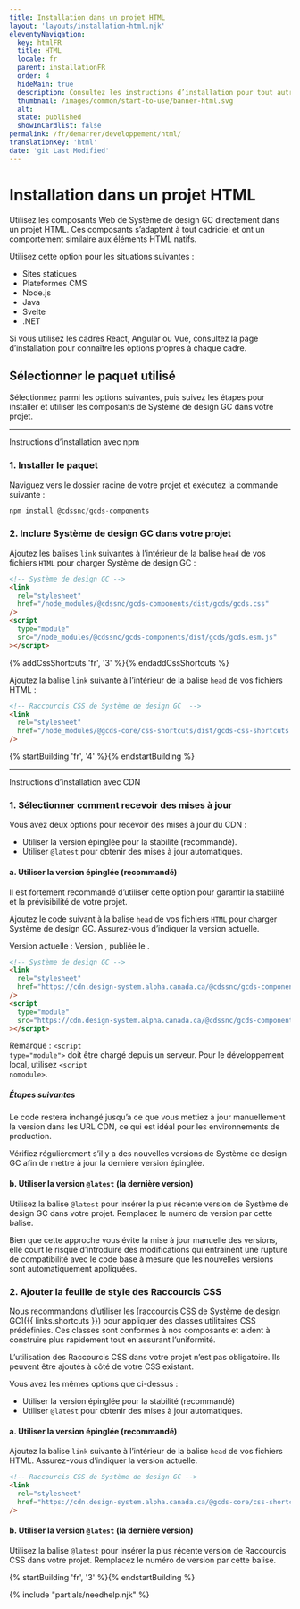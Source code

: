 ```yaml
---
title: Installation dans un projet HTML
layout: 'layouts/installation-html.njk'
eleventyNavigation:
  key: htmlFR
  title: HTML
  locale: fr
  parent: installationFR
  order: 4
  hideMain: true
  description: Consultez les instructions d’installation pour tout autre type de projet.
  thumbnail: /images/common/start-to-use/banner-html.svg
  alt:
  state: published
  showInCardlist: false
permalink: /fr/demarrer/developpement/html/
translationKey: 'html'
date: 'git Last Modified'
---
```


# Installation dans un projet HTML

Utilisez les composants Web de Système de design GC directement dans un projet HTML. Ces composants s’adaptent à tout cadriciel et ont un comportement similaire aux éléments HTML natifs.

Utilisez cette option pour les situations suivantes :

<ul class="list-disc mb-300">
  <li>Sites statiques</li>
  <li>Plateformes CMS</li>
  <li>Node.js</li>
  <li>Java</li>
  <li>Svelte</li>
  <li>.NET</li>
</ul>

Si vous utilisez les cadres React, Angular ou Vue, consultez la <gcds-link href="{{ links.startToUseDevelop }}">page d’installation</gcds-link> pour connaître les options propres à chaque cadre.

## Sélectionner le paquet utilisé

Sélectionnez parmi les options suivantes, puis suivez les étapes pour installer et utiliser les composants de Système de design GC dans votre projet.

<gcds-grid class="mb-300" tag="ul" columns="1fr" columns-tablet="1fr 1fr" columns-desktop="1fr 1fr 1fr">
  <gcds-card
    card-title="Avec npm"
    href="#installation-avec-npm"
    description="Sélectionnez cette option si vous utilisez npm (gestionnaire de paquets node)."
    role="listitem"
  /></gcds-card>
  <gcds-card
    card-title="Avec CDN"
    href="#installation-avec-cdn"
    description="Sélectionnez cette option si vous n’utilisez pas npm. Vous installerez les composants à l’aide de liens de réseau de distribution de contenu (CDN)."
    role="listitem"
  ></gcds-card>
</gcds-grid>

<hr class="my-600" />

<gcds-heading id="installation-avec-npm" tag="h2">Instructions d’installation avec npm</gcds-heading>

### 1. Installer le paquet

Naviguez vers le dossier racine de votre projet et exécutez la commande suivante :

```js
npm install @cdssnc/gcds-components
```

### 2. Inclure Système de design GC dans votre projet

Ajoutez les balises `link` suivantes à l’intérieur de la balise `head` de vos fichiers `HTML` pour charger Système de design GC :

```html
<!-- Système de design GC -->
<link
  rel="stylesheet"
  href="/node_modules/@cdssnc/gcds-components/dist/gcds/gcds.css"
/>
<script
  type="module"
  src="/node_modules/@cdssnc/gcds-components/dist/gcds/gcds.esm.js"
></script>
```

{% addCssShortcuts 'fr', '3' %}{% endaddCssShortcuts %}

Ajoutez la balise `link` suivante à l’intérieur de la balise `head` de vos fichiers HTML :

```html
<!-- Raccourcis CSS de Système de design GC  -->
<link
  rel="stylesheet"
  href="/node_modules/@gcds-core/css-shortcuts/dist/gcds-css-shortcuts.min.css"
/>
```

{% startBuilding 'fr', '4' %}{% endstartBuilding %}

<hr class="my-600" />

<gcds-heading id="installation-avec-cdn" tag="h2">Instructions d’installation avec CDN</gcds-heading>

### 1. Sélectionner comment recevoir des mises à jour

Vous avez deux options pour recevoir des mises à jour du CDN :

<ul class="list-lower-alpha mb-300">
  <li>Utiliser la version épinglée pour la stabilité (recommandé).</li>
  <li>Utiliser <code>@latest</code> pour obtenir des mises à jour automatiques.</li>
</ul>

#### a. Utiliser la version épinglée (recommandé)

Il est fortement recommandé d’utiliser cette option pour garantir la stabilité et la prévisibilité de votre projet.

Ajoutez le code suivant à la balise `head` de vos fichiers `HTML` pour charger Système de design GC. Assurez-vous d’indiquer la version actuelle.

Version actuelle : Version <code><span id='cdn-latest-version'></span></code>, publiée le <time id='cdn-latest-version-date'></time>.

```html
<!-- Système de design GC -->
<link
  rel="stylesheet"
  href="https://cdn.design-system.alpha.canada.ca/@cdssnc/gcds-components@||version||/dist/gcds/gcds.css"
/>
<script
  type="module"
  src="https://cdn.design-system.alpha.canada.ca/@cdssnc/gcds-components@||version||/dist/gcds/gcds.esm.js"
></script>
```

<gcds-text size="small">Remarque : <code>&lt;script type="module"&gt;</code> doit être chargé depuis un serveur. Pour le développement local, utilisez <code>&lt;script nomodule&gt;</code>.</gcds-text>

##### Étapes suivantes

Le code restera inchangé jusqu’à ce que vous mettiez à jour manuellement la version dans les URL CDN, ce qui est idéal pour les environnements de production.

Vérifiez régulièrement s’il y a des <gcds-link href="{{ links.releaseNotes }}" external>nouvelles versions de Système de design GC</gcds-link> afin de mettre à jour la dernière version épinglée.

#### b. Utiliser la version `@latest` (la dernière version)

Utilisez la balise `@latest` pour insérer la plus récente version de Système de design GC dans votre projet. Remplacez le numéro de version par cette balise.

Bien que cette approche vous évite la mise à jour manuelle des versions, elle court le risque d’introduire des modifications qui entraînent une rupture de compatibilité avec le code base à mesure que les nouvelles versions sont automatiquement appliquées.

### 2. Ajouter la feuille de style des Raccourcis CSS

Nous recommandons d’utiliser les [raccourcis CSS de Système de design GC]({{ links.shortcuts }}) pour appliquer des classes utilitaires CSS prédéfinies. Ces classes sont conformes à nos composants et aident à construire plus rapidement tout en assurant l’uniformité.

L’utilisation des Raccourcis CSS dans votre projet n’est pas obligatoire. Ils peuvent être ajoutés à côté de votre CSS existant.

Vous avez les mêmes options que ci-dessus :

<ul class="list-lower-alpha mb-300">
  <li>Utiliser la version épinglée pour la stabilité (recommandé)</li>
  <li>Utiliser <code>@latest</code> pour obtenir des mises à jour automatiques.</li>
</ul>

#### a. Utiliser la version épinglée (recommandé)

Ajoutez la balise `link` suivante à l’intérieur de la balise `head` de vos fichiers HTML. Assurez-vous d’indiquer la version actuelle.

```html
<!-- Raccourcis CSS de Système de design GC -->
<link
  rel="stylesheet"
  href="https://cdn.design-system.alpha.canada.ca/@gcds-core/css-shortcuts@<version-number>/dist/gcds-css-shortcuts.min.css"
/>
```

#### b. Utiliser la version `@latest` (la dernière version)

Utilisez la balise `@latest` pour insérer la plus récente version de Raccourcis CSS dans votre projet. Remplacez le numéro de version par cette balise.

{% startBuilding 'fr', '3' %}{% endstartBuilding %}

{% include "partials/needhelp.njk" %}
